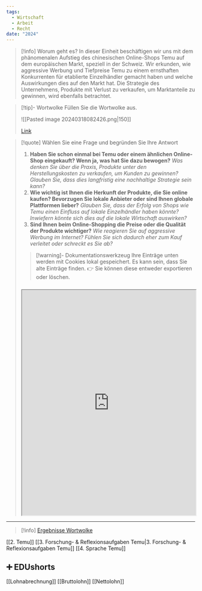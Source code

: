 ```yaml
---
tags:
  - Wirtschaft
  - Arbeit
  - Recht
date: "2024"
---
```

>[!info] Worum geht es?
>In dieser Einheit beschäftigen wir uns mit dem phänomenalen Aufstieg des chinesischen Online-Shops Temu auf dem europäischen Markt, speziell in der Schweiz. Wir erkunden, wie aggressive Werbung und Tiefpreise Temu zu einem ernsthaften Konkurrenten für etablierte Einzelhändler gemacht haben und welche Auswirkungen dies auf den Markt hat. Die Strategie des Unternehmens, Produkte mit Verlust zu verkaufen, um Marktanteile zu gewinnen, wird ebenfalls betrachtet.


>[!tip]- Wortwolke
>Füllen Sie die Wortwolke aus.
>
>![[Pasted image 20240318082426.png|150]]
>
>[Link](https://www.menti.com/alar9rs3oco8)

>[!quote] Wählen Sie eine Frage und begründen Sie Ihre Antwort
>1. **Haben Sie schon einmal bei Temu oder einem ähnlichen Online-Shop eingekauft? Wenn ja, was hat Sie dazu bewogen?**
>   *Was denken Sie über die Praxis, Produkte unter den Herstellungskosten zu verkaufen, um Kunden zu gewinnen? Glauben Sie, dass dies langfristig eine nachhaltige Strategie sein kann?*
>2. **Wie wichtig ist Ihnen die Herkunft der Produkte, die Sie online kaufen? Bevorzugen Sie lokale Anbieter oder sind Ihnen globale Plattformen lieber?**
>   *Glauben Sie, dass der Erfolg von Shops wie Temu einen Einfluss auf lokale Einzelhändler haben könnte? Inwiefern könnte sich dies auf die lokale Wirtschaft auswirken?*
>3. **Sind Ihnen beim Online-Shopping die Preise oder die Qualität der Produkte wichtiger?**
>   *Wie reagieren Sie auf aggressive Werbung im Internet? Fühlen Sie sich dadurch eher zum Kauf verleitet oder schreckt es Sie ab?*
>   
>>[!warning]- Dokumentationswerkzeug 
>Ihre Einträge unten werden mit Cookies lokal gespeichert. Es kann sein, dass Sie alte Einträge finden. 
>👉 Sie können diese entweder exportieren oder löschen.
>#####
><iframe width="100%" height="600" src="https://app.Lumi.education/run/rdWSOq" allowfullscreen allow="geolocation *; autoplay; encrypted-media"></iframe>


---

>[!info] [Ergebnisse Wortwolke](https://www.mentimeter.com/app/presentation/alyx6sqxe8nx2mw9sa6epb1met85mkc3)

[[2. Temu]]
[[3. Forschung- & Reflexionsaufgaben Temu|3. Forschung- & Reflexionsaufgaben Temu]]
[[4. Sprache Temu]]

## ➕ EDUshorts
[[Lohnabrechnung]]
[[Bruttolohn]]
[[Nettolohn]]
